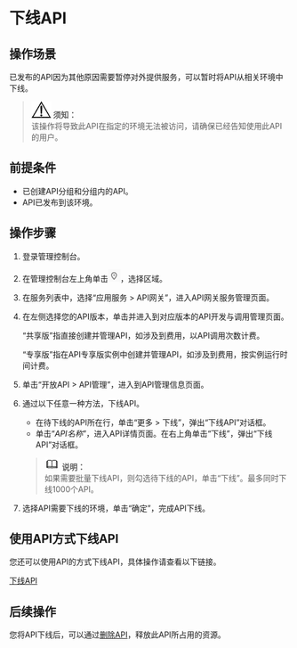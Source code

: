 # 下线API<a name="apig-zh-ug-180307024"></a>

## 操作场景<a name="section25971517509"></a>

已发布的API因为其他原因需要暂停对外提供服务，可以暂时将API从相关环境中下线。

>![](public_sys-resources/icon-notice.gif) **须知：**   
>该操作将导致此API在指定的环境无法被访问，请确保已经告知使用此API的用户。  

## 前提条件<a name="section1678010231609"></a>

-   已创建API分组和分组内的API。
-   API已发布到该环境。

## 操作步骤<a name="section1929412566340"></a>

1.  登录管理控制台。
2.  在管理控制台左上角单击![](figures/icon-region.png)，选择区域。
3.  在服务列表中，选择“应用服务 \> API网关”，进入API网关服务管理页面。
4.  在左侧选择您的API版本，单击并进入到对应版本的API开发与调用管理页面。

    “共享版”指直接创建并管理API，如涉及到费用，以API调用次数计费。

    “专享版”指在API专享版实例中创建并管理API，如涉及到费用，按实例运行时间计费。

5.  单击“开放API \> API管理”，进入到API管理信息页面。
6.  通过以下任意一种方法，下线API。

    -   在待下线的API所在行，单击“更多 \> 下线”，弹出“下线API”对话框。
    -   单击“_API名称_”，进入API详情页面。在右上角单击“下线”，弹出“下线API”对话框。

    >![](public_sys-resources/icon-note.gif) **说明：**   
    >如果需要批量下线API，则勾选待下线的API，单击“下线”。最多同时下线1000个API。  

7.  选择API需要下线的环境，单击“确定”，完成API下线。

## 使用API方式下线API<a name="zh-cn_topic_0080101678_section7546754133419"></a>

您还可以使用API的方式下线API，具体操作请查看以下链接。

[下线API](https://support.huaweicloud.com/api-apig/apig-zh-api-180713029.html)

## 后续操作<a name="zh-cn_topic_0080101678_section1679143819506"></a>

您将API下线后，可以通过[删除API](删除API.md)，释放此API所占用的资源。

